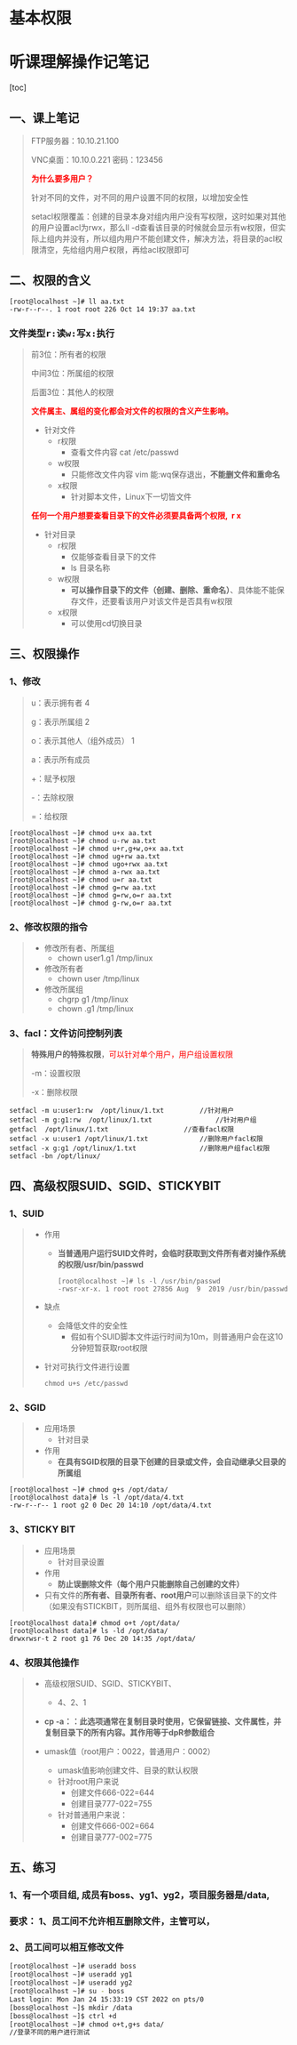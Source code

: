 # 基本权限

# <kbd>听课</kbd><kbd>理解</kbd><kbd>操作</kbd><kbd>记笔记</kbd>

[toc]

## 一、课上笔记

> FTP服务器：10.10.21.100
>
> VNC桌面：10.10.0.221		密码：123456
>
> **<font color="red">为什么要多用户？</font>**
>
> 针对不同的文件，对不同的用户设置不同的权限，以增加安全性
>
> setacl权限覆盖：创建的目录本身对组内用户没有写权限，这时如果对其他的用户设置acl为rwx，那么ll -d查看该目录的时候就会显示有w权限，但实际上组内并没有，所以组内用户不能创建文件，解决方法，将目录的acl权限清空，先给组内用户权限，再给acl权限即可

## 二、权限的含义

```linux
[root@localhost ~]# ll aa.txt 
-rw-r--r--. 1 root root 226 Oct 14 19:37 aa.txt
```

### <kbd>文件类型</kbd><kbd>r:读</kbd><kbd>w:写</kbd><kbd>x:执行</kbd>

> 前3位：所有者的权限 
>
> 中间3位：所属组的权限 
>
> 后面3位：其他人的权限
>
> **<font color="red">文件属主、属组的变化都会对文件的权限的含义产生影响。</font>**
>
> * 针对文件
>   * r权限
>     * 查看文件内容 cat /etc/passwd
>   * w权限
>     * 只能修改文件内容  vim 能:wq保存退出，**不能删文件和重命名**
>   * x权限
>     * 针对脚本文件，Linux下一切皆文件
>
> **<font color="red">任何一个用户想要查看目录下的文件必须要具备两个权限,  r x</font>**
>
> * 针对目录
>   * r权限
>     * 仅能够查看目录下的文件
>     * ls 目录名称
>   * w权限
>     * **可以操作目录下的文件（创建、删除、重命名）**、具体能不能保存文件，还要看该用户对该文件是否具有w权限
>   * x权限
>     * 可以使用cd切换目录

## 三、权限操作

### 1、修改







> u：表示拥有者   4
>
> g：表示所属组 	2
>
> o：表示其他人（组外成员） 	1
>
>  a：表示所有成员 
>
> +：赋予权限 
>
>  -：去除权限  
>
> =：给权限

```linux
[root@localhost ~]# chmod u+x aa.txt 
[root@localhost ~]# chmod u-rw aa.txt 
[root@localhost ~]# chmod u+r,g+w,o+x aa.txt 
[root@localhost ~]# chmod ug+rw aa.txt 
[root@localhost ~]# chmod ugo+rwx aa.txt 
[root@localhost ~]# chmod a-rwx aa.txt 
[root@localhost ~]# chmod u=r aa.txt 
[root@localhost ~]# chmod g=rw aa.txt 
[root@localhost ~]# chmod g=rw,o=r aa.txt 
[root@localhost ~]# chmod g-rw,o=r aa.txt 
```

### 2、修改权限的指令

> * 修改所有者、所属组
>   * chown user1.g1 /tmp/linux
> * 修改所有者
>   * chown user /tmp/linux
> * 修改所属组
>   * chgrp g1 /tmp/linux
>   * chown .g1  /tmp/linux

### 3、facl：文件访问控制列表

> **特殊用户的特殊权限**，<font color='red'>可以针对单个用户，用户组设置权限</font>
>
> -m：设置权限
>
> -x：删除权限

```linux
setfacl -m u:user1:rw  /opt/linux/1.txt			//针对用户
setfacl -m g:g1:rw  /opt/linux/1.txt				//针对用户组
getfacl  /opt/linux/1.txt					//查看facl权限
setfacl -x u:user1 /opt/linux/1.txt				//删除用户facl权限
setfacl -x g:g1 /opt/linux/1.txt				//删除用户组facl权限
setfacl -bn /opt/linux/
```

## 四、高级权限SUID、SGID、STICKYBIT

### 1、SUID

> * 作用
>
>   * **当普通用户运行SUID文件时，会临时获取到文件所有者对操作系统的权限/usr/bin/passwd**
>
>     ```linux
>     [root@localhost ~]# ls -l /usr/bin/passwd 
>     -rwsr-xr-x. 1 root root 27856 Aug  9  2019 /usr/bin/passwd
>     ```
>
> * 缺点
>
>   * 会降低文件的安全性
>     * 假如有个SUID脚本文件运行时间为10m，则普通用户会在这10分钟短暂获取root权限
>
> * 针对可执行文件进行设置
>
>   ```linux
>   chmod u+s /etc/passwd
>   ```
>
> 

### 2、SGID

> * 应用场景
>   * 针对目录
> * 作用
>   * **在具有SGID权限的目录下创建的目录或文件，会自动继承父目录的所属组**

```linux
[root@localhost ~]# chmod g+s /opt/data/
[root@localhost data]# ls -l /opt/data/4.txt 
-rw-r--r-- 1 root g2 0 Dec 20 14:10 /opt/data/4.txt
```



### 3、STICKY BIT

> * 应用场景
>   * 针对目录设置
> * 作用
>   * **防止误删除文件（每个用户只能删除自己创建的文件）**
> * 只有文件的**所有者、目录所有者、root用户**可以删除该目录下的文件（如果没有STICKBIT，则所属组、组外有权限也可以删除）

```linux
[root@localhost data]# chmod o+t /opt/data/
[root@localhost data]# ls -ld /opt/data/
drwxrwsr-t 2 root g1 76 Dec 20 14:35 /opt/data/
```

### 4、权限其他操作

> * 高级权限SUID、SGID、STICKYBIT、
>   * 4、2、1
>
> * **cp   -a：：此选项通常在复制目录时使用，它保留链接、文件属性，并复制目录下的所有内容。其作用等于dpR参数组合**
> * umask值（root用户：0022，普通用户：0002）
>   * umask值影响创建文件、目录的默认权限
>   * 针对root用户来说
>     * 创建文件666-022=644
>     * 创建目录777-022=755  
>   * 针对普通用户来说：
>     * 创建文件666-002=664
>     * 创建目录777-002=775

## 五、练习

### 1、有一个项目组, 成员有boss、yg1、yg2，项目服务器是/data,

### 要求： 1、员工间不允许相互删除文件，主管可以，

### 				2、员工间可以相互修改文件

```bash
[root@localhost ~]# useradd boss
[root@localhost ~]# useradd yg1
[root@localhost ~]# useradd yg2
[root@localhost ~]# su - boss
Last login: Mon Jan 24 15:33:19 CST 2022 on pts/0
[boss@localhost ~]$ mkdir /data
[boss@localhost ~]$ ctrl +d
[root@localhost ~]# chmod o+t,g+s data/
//登录不同的用户进行测试
```



